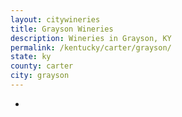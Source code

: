 ```yaml
---
layout: citywineries
title: Grayson Wineries
description: Wineries in Grayson, KY
permalink: /kentucky/carter/grayson/
state: ky
county: carter
city: grayson
---
```

-
